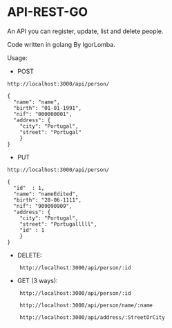 # API-REST-GO
An API you can register, update, list and delete people.

Code written in golang By IgorLomba.


Usage: 

- POST
```
http://localhost:3000/api/person/

{
  "name": "name",
  "birth": "01-01-1991",
  "nif": "000000001",
  "address": {
    "city": "Portugal",
    "street": "Portugal"
	}
}
```
- PUT
```
http://localhost:3000/api/person/

{
  "id"  : 1,
  "name": "nameEdited",
  "birth": "28-06-1111",
  "nif": "909090909",
  "address": {
    "city": "Portugal",
    "street": "Portugalllll",
    "id" : 1   
    }
}
```
- DELETE:
```
    http://localhost:3000/api/person/:id
```

- GET (3 ways):
```
    http://localhost:3000/api/person/:id

    http://localhost:3000/api/person/name/:name
    
    http://localhost:3000/api/address/:StreetOrCity
```
